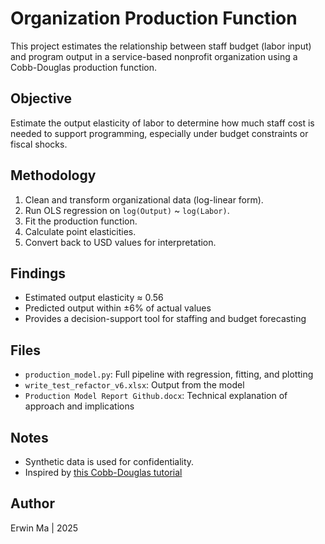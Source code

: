 # Organization Production Function

This project estimates the relationship between staff budget (labor input) and program output in a service-based nonprofit organization using a Cobb-Douglas production function.

## Objective
Estimate the output elasticity of labor to determine how much staff cost is needed to support programming, especially under budget constraints or fiscal shocks.

## Methodology
1. Clean and transform organizational data (log-linear form).
2. Run OLS regression on `log(Output)` ~ `log(Labor)`.
3. Fit the production function.
4. Calculate point elasticities.
5. Convert back to USD values for interpretation.

## Findings
- Estimated output elasticity ≈ 0.56
- Predicted output within ±6% of actual values
- Provides a decision-support tool for staffing and budget forecasting

## Files
- `production_model.py`: Full pipeline with regression, fitting, and plotting
- `write_test_refactor_v6.xlsx`: Output from the model
- `Production Model Report Github.docx`: Technical explanation of approach and implications

## Notes
- Synthetic data is used for confidentiality.
- Inspired by [this Cobb-Douglas tutorial](https://mbounthavong.com/blog/tag/Cobb-Douglas+production+function)

## Author
Erwin Ma | 2025
